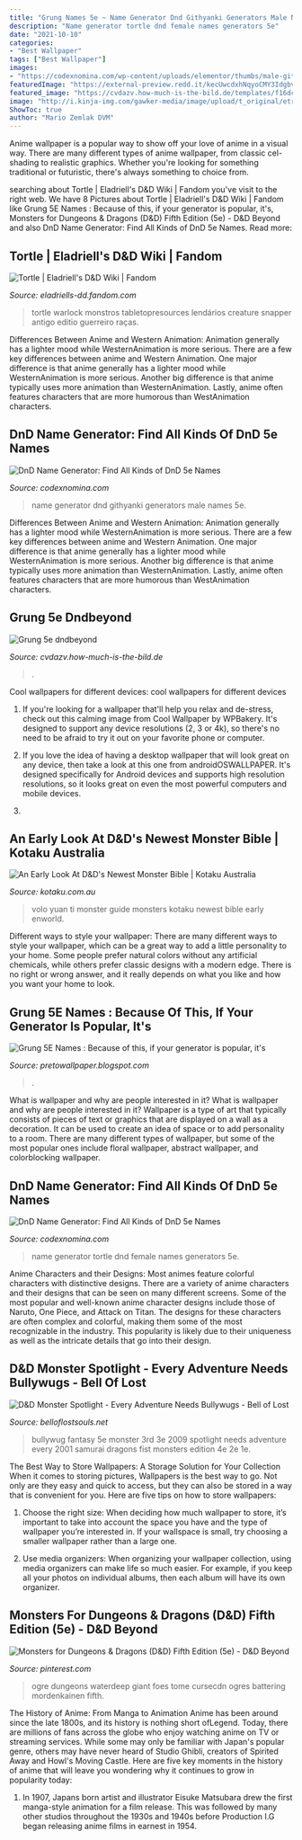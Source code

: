 ```yaml
---
title: "Grung Names 5e ~ Name Generator Dnd Githyanki Generators Male Names 5e"
description: "Name generator tortle dnd female names generators 5e"
date: "2021-10-10"
categories:
- "Best Wallpaper"
tags: ["Best Wallpaper"]
images:
- "https://codexnomina.com/wp-content/uploads/elementor/thumbs/male-githyanki-p1k2og6h5maldymlqapjmuchv6ls8viiizy13air7g.jpg"
featuredImage: "https://external-preview.redd.it/kecUwcdxhNqyoCMY3IdgbvGZfSN1Ni_GBeYWxyNoaKM.jpg?auto=webp&amp;s=f55143459e4a0e56bb05c0f1c21ddf3f380c090c"
featured_image: "https://cvdazv.how-much-is-the-bild.de/templates/f16dc396e088c7c707eabe9d7479e7a2/img/866f0615c3e5d010bafc35caf60c4804.jpg"
image: "http://i.kinja-img.com/gawker-media/image/upload/t_original/etrekmoxo8nxlph3yyqr.png"
ShowToc: true
author: "Mario Zemlak DVM"
---
```



Anime wallpaper is a popular way to show off your love of anime in a visual way. There are many different types of anime wallpaper, from classic cel-shading to realistic graphics. Whether you're looking for something traditional or futuristic, there's always something to choice from.

	

		
searching about Tortle | Eladriell&#039;s D&amp;D Wiki | Fandom you've visit to the right web. We have 8 Pictures about Tortle | Eladriell&#039;s D&amp;D Wiki | Fandom like Grung 5E Names : Because of this, if your generator is popular, it&#039;s, Monsters for Dungeons &amp; Dragons (D&amp;D) Fifth Edition (5e) - D&amp;D Beyond and also DnD Name Generator: Find All Kinds of DnD 5e Names. Read more:
		
    
## Tortle | Eladriell&#039;s D&amp;D Wiki | Fandom

<img loading=lazy src="https://vignette.wikia.nocookie.net/eladriells-dd/images/8/8d/Tortle.png/revision/latest/scale-to-width-down/2000?cb=20191205150250" onerror="this.onerror=null;this.src='https://tse2.mm.bing.net/th?id=OIP.V1djZ_tOMibpcUPxQNZJzgHaIk&amp;pid=15.1';" alt="Tortle | Eladriell&#039;s D&amp;D Wiki | Fandom">

_Source: eladriells-dd.fandom.com_

>tortle warlock monstros tabletopresources lendários creature snapper antigo editio guerreiro raças. 

	

Differences Between Anime and Western Animation: Animation generally has a lighter mood while WesternAnimation is more serious.
There are a few key differences between anime and Western Animation. One major difference is that anime generally has a lighter mood while WesternAnimation is more serious. Another big difference is that anime typically uses more animation than WesternAnimation. Lastly, anime often features characters that are more humorous than WestAnimation characters.

    
## DnD Name Generator: Find All Kinds Of DnD 5e Names

<img loading=lazy src="https://codexnomina.com/wp-content/uploads/elementor/thumbs/male-githyanki-p1k2og6h5maldymlqapjmuchv6ls8viiizy13air7g.jpg" onerror="this.onerror=null;this.src='https://tse4.mm.bing.net/th?id=OIP.DulY6dvJWFaWIPM5Gl74ewAAAA&amp;pid=15.1';" alt="DnD Name Generator: Find All Kinds of DnD 5e Names">

_Source: codexnomina.com_

>name generator dnd githyanki generators male names 5e. 

	

Differences Between Anime and Western Animation: Animation generally has a lighter mood while WesternAnimation is more serious.
There are a few key differences between anime and Western Animation. One major difference is that anime generally has a lighter mood while WesternAnimation is more serious. Another big difference is that anime typically uses more animation than WesternAnimation. Lastly, anime often features characters that are more humorous than WestAnimation characters.

    
## Grung 5e Dndbeyond

<img loading=lazy src="https://cvdazv.how-much-is-the-bild.de/templates/f16dc396e088c7c707eabe9d7479e7a2/img/866f0615c3e5d010bafc35caf60c4804.jpg" onerror="this.onerror=null;this.src='https://tse1.mm.bing.net/th?id=OIP.n_AgQSlZ5LVmX5Nwb5sNMACCBJ&amp;pid=15.1';" alt="Grung 5e dndbeyond">

_Source: cvdazv.how-much-is-the-bild.de_

>. 

	

Cool wallpapers for different devices:
cool wallpapers for different devices 

1. If you're looking for a wallpaper that'll help you relax and de-stress, check out this calming image from Cool Wallpaper by WPBakery. It's designed to support any device resolutions (2, 3 or 4k), so there's no need to be afraid to try it out on your favorite phone or computer.

2. If you love the idea of having a desktop wallpaper that will look great on any device, then take a look at this one from androidOSWALLPAPER. It's designed specifically for Android devices and supports high resolution resolutions, so it looks great on even the most powerful computers and mobile devices.

3.

    
## An Early Look At D&amp;D&#039;s Newest Monster Bible | Kotaku Australia

<img loading=lazy src="http://i.kinja-img.com/gawker-media/image/upload/t_original/etrekmoxo8nxlph3yyqr.png" onerror="this.onerror=null;this.src='https://tse3.mm.bing.net/th?id=OIP.iilXMoTHm_oHRt2S6n0h8AHaJz&amp;pid=15.1';" alt="An Early Look At D&amp;D&#039;s Newest Monster Bible | Kotaku Australia">

_Source: kotaku.com.au_

>volo yuan ti monster guide monsters kotaku newest bible early enworld. 

	

Different ways to style your wallpaper:
There are many different ways to style your wallpaper, which can be a great way to add a little personality to your home. Some people prefer natural colors without any artificial chemicals, while others prefer classic designs with a modern edge. There is no right or wrong answer, and it really depends on what you like and how you want your home to look.

    
## Grung 5E Names : Because Of This, If Your Generator Is Popular, It&#039;s

<img loading=lazy src="https://external-preview.redd.it/kecUwcdxhNqyoCMY3IdgbvGZfSN1Ni_GBeYWxyNoaKM.jpg?auto=webp&amp;s=f55143459e4a0e56bb05c0f1c21ddf3f380c090c" onerror="this.onerror=null;this.src='https://tse3.mm.bing.net/th?id=OIP.rHc0wKUcXjNjB4aw86QuUAHaJx&amp;pid=15.1';" alt="Grung 5E Names : Because of this, if your generator is popular, it&#039;s">

_Source: pretowallpaper.blogspot.com_

>. 

	

What is wallpaper and why are people interested in it?
What is wallpaper and why are people interested in it?
Wallpaper is a type of art that typically consists of pieces of text or graphics that are displayed on a wall as a decoration. It can be used to create an idea of space or to add personality to a room. There are many different types of wallpaper, but some of the most popular ones include floral wallpaper, abstract wallpaper, and colorblocking wallpaper.

    
## DnD Name Generator: Find All Kinds Of DnD 5e Names

<img loading=lazy src="https://codexnomina.com/wp-content/uploads/elementor/thumbs/female-tortle-ozaht4rwq9kgaxgd02zqhrgz1n3bf7e8dd76ytgtvg.jpg" onerror="this.onerror=null;this.src='https://tse1.mm.bing.net/th?id=OIP.DTGONB7FKsIifoZfvN_wQQAAAA&amp;pid=15.1';" alt="DnD Name Generator: Find All Kinds of DnD 5e Names">

_Source: codexnomina.com_

>name generator tortle dnd female names generators 5e. 

	

Anime Characters and their Designs: Most animes feature colorful characters with distinctive designs.
There are a variety of anime characters and their designs that can be seen on many different screens. Some of the most popular and well-known anime character designs include those of Naruto, One Piece, and Attack on Titan. The designs for these characters are often complex and colorful, making them some of the most recognizable in the industry. This popularity is likely due to their uniqueness as well as the intricate details that go into their design.

    
## D&amp;D Monster Spotlight - Every Adventure Needs Bullywugs - Bell Of Lost

<img loading=lazy src="https://www.belloflostsouls.net/wp-content/uploads/2017/02/Bullywug-3rd-Ed.jpg" onerror="this.onerror=null;this.src='https://tse1.mm.bing.net/th?id=OIP.Fx4QviqW8JX2uORPlTsvawAAAA&amp;pid=15.1';" alt="D&amp;D Monster Spotlight - Every Adventure Needs Bullywugs - Bell of Lost">

_Source: belloflostsouls.net_

>bullywug fantasy 5e monster 3rd 3e 2009 spotlight needs adventure every 2001 samurai dragons fist monsters edition 4e 2e 1e. 

	

The Best Way to Store Wallpapers: A Storage Solution for Your Collection
When it comes to storing pictures, Wallpapers is the best way to go. Not only are they easy and quick to access, but they can also be stored in a way that is convenient for you. Here are five tips on how to store wallpapers:
1) Choose the right size: When deciding how much wallpaper to store, it’s important to take into account the space you have and the type of wallpaper you’re interested in. If your wallspace is small, try choosing a smaller wallpaper rather than a large one.

2) Use media organizers: When organizing your wallpaper collection, using media organizers can make life so much easier. For example, if you keep all your photos on individual albums, then each album will have its own organizer.

    
## Monsters For Dungeons &amp; Dragons (D&amp;D) Fifth Edition (5e) - D&amp;D Beyond

<img loading=lazy src="https://i.pinimg.com/originals/1f/64/59/1f645935dfa608d2a432ea92ea88c9e8.png" onerror="this.onerror=null;this.src='https://tse2.mm.bing.net/th?id=OIP.oERSJ7Nj0t8shn1as2mT7AHaJz&amp;pid=15.1';" alt="Monsters for Dungeons &amp; Dragons (D&amp;D) Fifth Edition (5e) - D&amp;D Beyond">

_Source: pinterest.com_

>ogre dungeons waterdeep giant foes tome cursecdn ogres battering mordenkainen fifth. 

	

The History of Anime: From Manga to Animation
Anime has been around since the late 1800s, and its history is nothing short ofLegend. Today, there are millions of fans across the globe who enjoy watching anime on TV or streaming services. While some may only be familiar with Japan's popular genre, others may have never heard of Studio Ghibli, creators of Spirited Away and Howl's Moving Castle. Here are five key moments in the history of anime that will leave you wondering why it continues to grow in popularity today:
1) In 1907, Japans born artist and illustrator Eisuke Matsubara drew the first manga-style animation for a film release. This was followed by many other studios throughout the 1930s and 1940s before Production I.G began releasing anime films in earnest in 1954.

